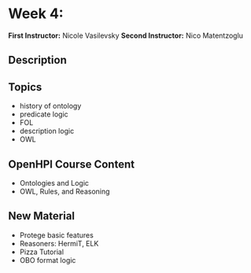 # Week 4:

**First Instructor:** Nicole Vasilevsky
**Second Instructor:** Nico Matentzoglu

## Description

## Topics
- history of ontology
- predicate logic
- FOL
- description logic
- OWL
 
## OpenHPI Course Content
- Ontologies and Logic
- OWL, Rules, and Reasoning

## New Material
- Protege basic features
- Reasoners: HermiT, ELK
- Pizza Tutorial
- OBO format logic
